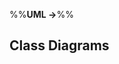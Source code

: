 <link rel="stylesheet" href="{{baseUrl}}/css/textbook.css">

<div class="website-content">

%%**UML &rarr;**%%

## Class Diagrams

<div id="main">

<include src="./introduction/topicPanel.md" />
<include src="./classes/topicPanel.md" />
<include src="./associations/topicPanel.md" />
<include src="./dependencies/topicPanel.md" />
<include src="./associationsAsAttributes/topicPanel.md" />
<include src="./enumerations/topicPanel.md" />
<include src="./classLevelMembers/topicPanel.md" />
<include src="./associationClasses/topicPanel.md" />
<include src="./composition/topicPanel.md" />
<include src="./aggregation/topicPanel.md" />
<include src="./classInheritance/topicPanel.md" />
<include src="./interfaces/topicPanel.md" />
<include src="./abstractClasses/topicPanel.md" />

</div>

</div>
